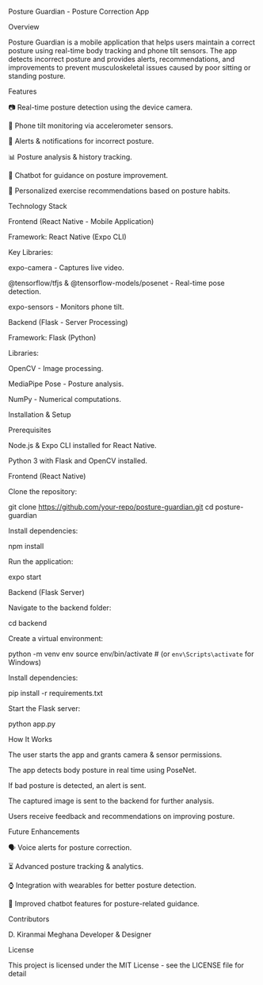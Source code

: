 Posture Guardian - Posture Correction App

Overview

Posture Guardian is a mobile application that helps users maintain a correct posture using real-time body tracking and phone tilt sensors. The app detects incorrect posture and provides alerts, recommendations, and improvements to prevent musculoskeletal issues caused by poor sitting or standing posture.

Features

📷 Real-time posture detection using the device camera.

📱 Phone tilt monitoring via accelerometer sensors.

🔔 Alerts & notifications for incorrect posture.

📊 Posture analysis & history tracking.

🤖 Chatbot for guidance on posture improvement.

📌 Personalized exercise recommendations based on posture habits.

Technology Stack

Frontend (React Native - Mobile Application)

Framework: React Native (Expo CLI)

Key Libraries:

expo-camera - Captures live video.

@tensorflow/tfjs & @tensorflow-models/posenet - Real-time pose detection.

expo-sensors - Monitors phone tilt.

Backend (Flask - Server Processing)

Framework: Flask (Python)

Libraries:

OpenCV - Image processing.

MediaPipe Pose - Posture analysis.

NumPy - Numerical computations.

Installation & Setup

Prerequisites

Node.js & Expo CLI installed for React Native.

Python 3 with Flask and OpenCV installed.

Frontend (React Native)

Clone the repository:

git clone https://github.com/your-repo/posture-guardian.git
cd posture-guardian

Install dependencies:

npm install

Run the application:

expo start

Backend (Flask Server)

Navigate to the backend folder:

cd backend

Create a virtual environment:

python -m venv env
source env/bin/activate  # (or `env\Scripts\activate` for Windows)

Install dependencies:

pip install -r requirements.txt

Start the Flask server:

python app.py

How It Works

The user starts the app and grants camera & sensor permissions.

The app detects body posture in real time using PoseNet.

If bad posture is detected, an alert is sent.

The captured image is sent to the backend for further analysis.

Users receive feedback and recommendations on improving posture.

Future Enhancements

🗣 Voice alerts for posture correction.

⏳ Advanced posture tracking & analytics.

⌚ Integration with wearables for better posture detection.

💬 Improved chatbot features for posture-related guidance.

Contributors

D. Kiranmai Meghana Developer & Designer



License

This project is licensed under the MIT License - see the LICENSE file for detail
